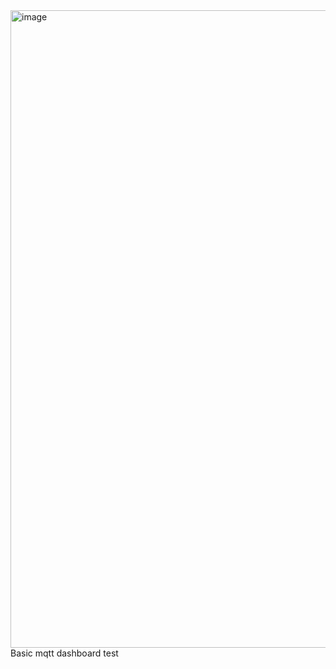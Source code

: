 <img width="1919" height="1020" alt="image" src="https://github.com/user-attachments/assets/17590148-5014-419b-b0af-2f89bbdd870d" />
Basic mqtt dashboard test
